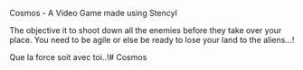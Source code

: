 Cosmos - A Video Game made using Stencyl

The objective it to shoot down all the enemies before they take over your place. You need to be agile or else be ready to lose your land to the aliens…!

Que la force soit avec toi..!# Cosmos
